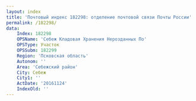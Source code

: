 ```yaml
---
layout: index
title: 'Почтовый индекс 182298: отделение почтовой связи Почты России'
permalink: /182298/
data:
    Index: 182298
    OPSName: 'Себеж Кладовая Хранения Нерозданных По'
    OPSType: Участок
    OPSSubm: 182299
    Region: 'Псковская область'
    Autonom: ''
    Area: 'Себежский район'
    City: Себеж
    City1: ''
    ActDate: '20161124'
    IndexOld: ''
---
```

